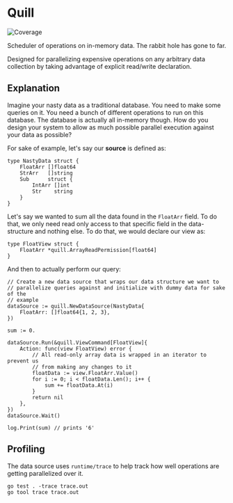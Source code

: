 # Quill
![Coverage](https://img.shields.io/badge/Coverage-71.0%25-brightgreen)

Scheduler of operations on in-memory data. The rabbit hole has gone to far.

Designed for parallelizing expensive operations on any arbitrary data collection by taking advantage of explicit read/write declaration.

## Explanation

Imagine your nasty data as a traditional database. You need to make some queries on it. You need a bunch of different operations to run on this database. The database is actually all in-memory though. How do you design your system to allow as much possible parallel execution against your data as possible?

For sake of example, let's say our **source** is defined as:

```golang
type NastyData struct {
    FloatArr []float64
    StrArr   []string
    Sub      struct {
        IntArr []int
        Str    string
    }
}
```

Let's say we wanted to sum all the data found in the `FloatArr` field. To do that, we only need read only access to that specific field in the data-structure and nothing else. To do that, we would declare our view as:

```golang
type FloatView struct {
    FloatArr *quill.ArrayReadPermission[float64]
}
```

And then to actually perform our query:

```golang
// Create a new data source that wraps our data structure we want to
// parallelize queries against and initialize with dummy data for sake of the
// example
dataSource := quill.NewDataSource(NastyData{
    FloatArr: []float64{1, 2, 3},
})

sum := 0.

dataSource.Run(&quill.ViewCommand[FloatView]{
    Action: func(view FloatView) error {
        // All read-only array data is wrapped in an iterator to prevent us
        // from making any changes to it
        floatData := view.FloatArr.Value()
        for i := 0; i < floatData.Len(); i++ {
            sum += floatData.At(i)
        }
        return nil
    },
})
dataSource.Wait()

log.Print(sum) // prints '6'
```

## Profiling

The data source uses `runtime/trace` to help track how well operations are getting parallelized over it.

```
go test . -trace trace.out
go tool trace trace.out
```
